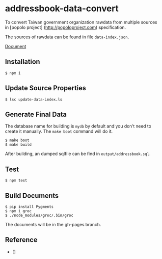 # addressbook-data-convert

To convert Taiwan government organization rawdata from multiple sources in [popolo project] (http://popoloproject.com) specification.

The sources of rawdata can be found in file `data-index.json`.

[Document](http://g0v.github.io/addressbook-data-converter)

## Installation

```
$ npm i
```

## Update Source Properties

```
$ lsc update-data-index.ls
```

## Generate Final Data

The database name for building is `mydb` by default 
and you don't need to create it manually. The `make boot`
command will do it.

```
$ make boot
$ make build
```

After building, an dumped sqlfile can be find in `output/addressbook.sql`.

## Test 

```
$ npm test
```

## Build Documents

```
$ pip install Pygments
$ npm i groc
$ ./node_modules/groc/.bin/groc
```

The documents will be in the gh-pages branch.

## Reference
- []
